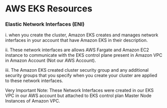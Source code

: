 # AWS EKS Resources

### Elastic Network Interfaces (ENI)
i. when you create the cluster, Amazon EKS creates and manages network interfaces in your account that have Amazon EKS <cluster name> in their description.

ii. These network interfaces are allows AWS Fargate and Amazon EC2 instance to communicate with the EKS control plane present in Amazon VPC in Amazon Account (Not our AWS Account).

iii. The Amazon EKS created cluster security group and any additional security groups that you specify when you create your cluster are applied to these network interfaces.

Very Important Note:
These Network Interfaces were created in our EKS VPC in our AWS account but attached to EKS control plan Master Node Instances of Amazon VPC.

